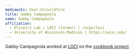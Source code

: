 ```yaml
---
mediawiki: User:Gtcwildfire
title: Gabby Campagnola
name: Gabby Campagnola
affiliation:
  - Eliceiri Lab / LOCI (former) | /orgs/loci
  - University of Wisconsin-Madison | https://wisc.edu/
---
```


Gabby Campagnola worked at [LOCI](/orgs/loci) on the [cookbook project](/imaging).
